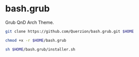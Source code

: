 # bash.grub
Grub QnD Arch Theme. 
```bash
git clone https://github.com/Querzion/bash.grub.git $HOME
```
```bash
chmod +x -r $HOME/bash.grub
```
```bash
sh $HOME/bash.grub/installer.sh
```
